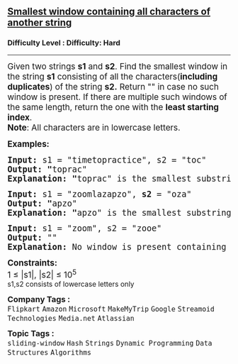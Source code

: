 <h2><a href="https://www.geeksforgeeks.org/problems/smallest-window-in-a-string-containing-all-the-characters-of-another-string-1587115621/1?page=2&category=Dynamic%20Programming&sortBy=submissions">Smallest window containing all characters of another string</a></h2><h3>Difficulty Level : Difficulty: Hard</h3><hr><div class="problems_problem_content__Xm_eO" bis_skin_checked="1"><p><span style="font-size: 14pt;">Given two strings <strong>s1</strong> and <strong>s2</strong>. Find the smallest window in the string <strong>s1</strong> consisting of all the characters(<strong>including duplicates</strong>) of the string <strong>s2.</strong> Return "" in case no such window is present. If there are multiple such windows of the same length, return the one with the <strong>least starting index</strong>.<br><strong>Note</strong>: All characters are in lowercase letters.&nbsp;</span></p>
<p><span style="font-size: 14pt;"><strong>Examples:</strong></span></p>
<pre><span style="font-size: 14pt;"><strong>Input: </strong>s1 = "timetopractice", s2 = "toc"
<strong>Output: "</strong>toprac"<strong>
Explanation: "</strong>toprac" is the smallest substring in which "toc" can be found.
</span></pre>
<pre><span style="font-size: 14pt;"><strong>Input: </strong>s1 = "zoomlazapzo",<strong> s2 </strong>= "oza"
<strong>Output: "</strong>apzo"<strong>
Explanation: </strong><strong>"</strong>apzo" is the smallest substring in which "oza" can be found.<br></span></pre>
<pre><span style="font-size: 14pt;"><strong>Input: </strong>s1 = "zoom", s2 = "zooe"
<strong>Output:</strong> ""<strong>
Explanation: </strong>No window is present containing all characters of s2.</span></pre>
<p><span style="font-size: 14pt;"><strong>Constraints:&nbsp;</strong><br>1 ≤ |s1|, |s2| ≤ 10<sup>5<br></sup></span><span style="font-size: 14pt;"><sup>s1,s2 consists of lowercase letters only</sup></span></p></div><p><span style=font-size:18px><strong>Company Tags : </strong><br><code>Flipkart</code>&nbsp;<code>Amazon</code>&nbsp;<code>Microsoft</code>&nbsp;<code>MakeMyTrip</code>&nbsp;<code>Google</code>&nbsp;<code>Streamoid Technologies</code>&nbsp;<code>Media.net</code>&nbsp;<code>Atlassian</code>&nbsp;<br><p><span style=font-size:18px><strong>Topic Tags : </strong><br><code>sliding-window</code>&nbsp;<code>Hash</code>&nbsp;<code>Strings</code>&nbsp;<code>Dynamic Programming</code>&nbsp;<code>Data Structures</code>&nbsp;<code>Algorithms</code>&nbsp;